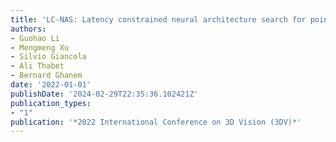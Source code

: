 ```yaml
---
title: 'LC-NAS: Latency constrained neural architecture search for point cloud networks'
authors:
- Guohao Li
- Mengmeng Xu
- Silvio Giancola
- Ali Thabet
- Bernard Ghanem
date: '2022-01-01'
publishDate: '2024-02-29T22:35:36.102421Z'
publication_types:
- "1"
publication: '*2022 International Conference on 3D Vision (3DV)*'
---
```

